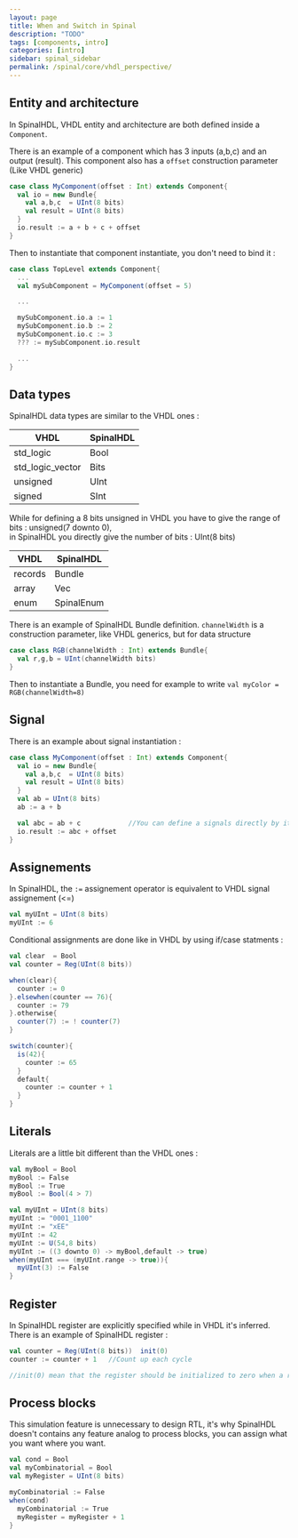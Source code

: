 ```yaml
---
layout: page
title: When and Switch in Spinal
description: "TODO"
tags: [components, intro]
categories: [intro]
sidebar: spinal_sidebar
permalink: /spinal/core/vhdl_perspective/
---
```



## Entity and architecture
In SpinalHDL, VHDL entity and architecture are both defined inside a `Component`.

There is an example of a component which has 3 inputs (a,b,c) and an output (result). This component also has a `offset` construction parameter (Like VHDL generic)

```scala
case class MyComponent(offset : Int) extends Component{
  val io = new Bundle{
    val a,b,c  = UInt(8 bits)
    val result = UInt(8 bits)
  }
  io.result := a + b + c + offset
}
```

Then to instantiate that component instantiate, you don't need to bind it :

```scala
case class TopLevel extends Component{
  ...
  val mySubComponent = MyComponent(offset = 5)

  ...

  mySubComponent.io.a := 1
  mySubComponent.io.b := 2
  mySubComponent.io.c := 3
  ??? := mySubComponent.io.result

  ...
}
```

## Data types
SpinalHDL data types are similar to the VHDL ones :

| VHDL | SpinalHDL |
| --- | --- |
| std_logic | Bool |
| std_logic_vector | Bits |
| unsigned | UInt |
| signed | SInt |

While for defining a 8 bits unsigned in VHDL you have to give the range of bits : unsigned(7 downto 0),<br> in SpinalHDL you directly give the number of bits : UInt(8 bits)

| VHDL | SpinalHDL |
| --- | --- |
| records | Bundle |
| array | Vec |
| enum | SpinalEnum |

There is an example of SpinalHDL Bundle definition. `channelWidth` is a construction parameter, like VHDL generics, but for data structure

```scala
case class RGB(channelWidth : Int) extends Bundle{
  val r,g,b = UInt(channelWidth bits)
}
```

Then to instantiate a Bundle, you need for example to write `val myColor = RGB(channelWidth=8)`

## Signal
There is an example about signal instantiation :

```scala
case class MyComponent(offset : Int) extends Component{
  val io = new Bundle{
    val a,b,c  = UInt(8 bits)
    val result = UInt(8 bits)
  }
  val ab = UInt(8 bits)
  ab := a + b

  val abc = ab + c            //You can define a signals directly by its value
  io.result := abc + offset
}
```

## Assignements
In SpinalHDL, the `:=` assignement operator is equivalent to VHDL signal assignement (<=)

```scala
val myUInt = UInt(8 bits)
myUInt := 6
```

Conditional assignments are done like in VHDL by using if/case statments :

```scala
val clear  = Bool
val counter = Reg(UInt(8 bits))

when(clear){
  counter := 0
}.elsewhen(counter == 76){
  counter := 79
}.otherwise{
  counter(7) := ! counter(7)
}

switch(counter){
  is(42){
    counter := 65
  }
  default{
    counter := counter + 1
  }
}
```

## Literals
Literals are a little bit different than the VHDL ones :

```scala
val myBool = Bool
myBool := False
myBool := True
myBool := Bool(4 > 7)

val myUInt = UInt(8 bits)
myUInt := "0001_1100"
myUInt := "xEE"
myUInt := 42
myUInt := U(54,8 bits)
myUInt := ((3 downto 0) -> myBool,default -> true)
when(myUInt === (myUInt.range -> true)){
  myUInt(3) := False
}
```

## Register
In SpinalHDL register are explicitly specified while in VHDL it's inferred. There is an example of SpinalHDL register :

```scala
val counter = Reg(UInt(8 bits))  init(0)  
counter := counter + 1   //Count up each cycle

//init(0) mean that the register should be initialized to zero when a reset occur
```

## Process blocks
This simulation feature is unnecessary to design RTL, it's why SpinalHDL doesn't contains any feature analog to process blocks, you can assign what you want where you want.

```scala
val cond = Bool
val myCombinatorial = Bool
val myRegister = UInt(8 bits)

myCombinatorial := False
when(cond)
  myCombinatorial := True
  myRegister = myRegister + 1
}
```
